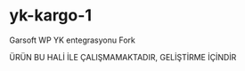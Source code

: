 # yk-kargo-1
Garsoft WP YK entegrasyonu Fork


ÜRÜN BU HALİ İLE ÇALIŞMAMAKTADIR, GELİŞTİRME İÇİNDİR
